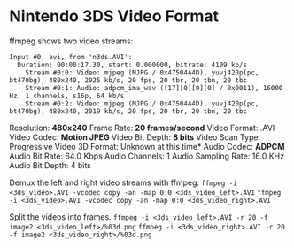 # Nintendo 3DS Video Format

ffmpeg shows two video streams:
```
Input #0, avi, from 'n3ds.AVI':
  Duration: 00:00:17.30, start: 0.000000, bitrate: 4109 kb/s
    Stream #0:0: Video: mjpeg (MJPG / 0x47504A4D), yuvj420p(pc, bt470bg), 480x240, 2025 kb/s, 20 fps, 20 tbr, 20 tbn, 20 tbc
    Stream #0:1: Audio: adpcm_ima_wav ([17][0][0][0] / 0x0011), 16000 Hz, 1 channels, s16p, 64 kb/s
    Stream #0:2: Video: mjpeg (MJPG / 0x47504A4D), yuvj420p(pc, bt470bg), 480x240, 2019 kb/s, 20 fps, 20 tbr, 20 tbn, 20 tbc
```

Resolution: **480x240**
Frame Rate: **20 frames/second**
Video Format: .AVI
Video Codec: **Motion JPEG**
Video Bit Depth: **8 bits**
Video Scan Type: Progressive
Video 3D Format: Unknown at this time*
Audio Codec: **ADPCM**
Audio Bit Rate: 64.0 Kbps
Audio Channels: 1
Audio Sampling Rate: 16.0 KHz
Audio Bit Depth: 4 bits

Demux the left and right video streams with ffmpeg:
`ffmpeg -i <3ds_video>.AVI -vcodec copy -an -map 0:0 <3ds_video_left>.AVI`
`ffmpeg -i <3ds_video>.AVI -vcodec copy -an -map 0:0 <3ds_video_right>.AVI`

Split the videos into frames.
`ffmpeg -i <3ds_video_left>.AVI -r 20 -f image2 <3ds_video_left>/%03d.png`
`ffmpeg -i <3ds_video_right>.AVI -r 20 -f image2 <3ds_video_right>/%03d.png`